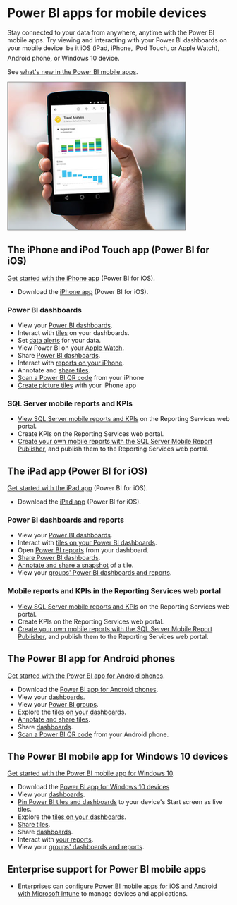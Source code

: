 <properties
   pageTitle="Power BI apps for mobile devices"
   description="The Power BI mobile apps keep you connected to your data anywhere, anytime. View Power BI dashboards and reports on your mobile device. "
   services="powerbi"
   documentationCenter=""
   authors="maggiesMSFT"
   manager="mblythe"
   backup=""
   editor=""
   tags=""
   qualityFocus="no"
   qualityDate=""/>

<tags
   ms.service="powerbi"
   ms.devlang="NA"
   ms.topic="get-started-article"
   ms.tgt_pltfrm="NA"
   ms.workload="powerbi"
   ms.date="06/20/2016"
   ms.author="maggies"/>

# Power BI apps for mobile devices  

Stay connected to your data from anywhere, anytime with the Power BI mobile apps. Try viewing and interacting with your Power BI dashboards on your mobile device &#151; be it iOS (iPad, iPhone, iPod Touch, or Apple Watch), Android phone, or Windows 10 device.

See [what's new in the Power BI mobile apps](powerbi-mobile-whats-new-in-the-mobile-apps.md).

![](media/powerbi-powerbi-apps-for-mobile-devices/pbi_phone_photo_crop2.png)


## The iPhone and iPod Touch app (Power BI for iOS)
[Get started with the iPhone app](powerbi-mobile-iphone-app-get-started.md) (Power BI for iOS).

-   Download the [iPhone app](http://go.microsoft.com/fwlink/?LinkId=522062) (Power BI for iOS).

### Power BI dashboards

-   View your [Power BI dashboards](powerbi-mobile-dashboards-in-the-iphone-app.md).
-   Interact with [tiles](powerbi-mobile-tiles-in-the-iphone-app.md) on your dashboards.
-   Set [data alerts](powerbi-mobile-set-data-alerts-in-the-iphone-app.md) for your data.
-   View Power BI on your [Apple Watch](powerbi-mobile-apple-watch.md).
-   Share [Power BI dashboards](powerbi-mobile-share-a-dashboard-from-the-iphone-app.md).
-   Interact with [reports on your iPhone](powerbi-mobile-reports-in-the-iphone-app.md).
-   Annotate and [share tiles](powerbi-mobile-annotate-and-share-a-tile-from-the-iphone-app.md).
-   [Scan a Power BI QR code](powerbi-mobile-qr-code-for-tile.md) from your iPhone
-   [Create picture tiles](powerbi-mobile-picture-tiles-in-the-iphone-app.md) with your iPhone app

### SQL Server mobile reports and KPIs

- [View SQL Server mobile reports and KPIs](powerbi-mobile-iphone-kpis-mobile-reports.md) on the Reporting Services web portal.
- Create KPIs on the Reporting Services web portal.
- [Create your own mobile reports with the SQL Server Mobile Report Publisher](https://msdn.microsoft.com/library/mt652547.aspx), and publish them to the Reporting Services web portal.

## The iPad app (Power BI for iOS)
[Get started with the iPad app](powerbi-mobile-ipad-app-get-started.md) (Power BI for iOS).

-   Download the [iPad app](http://go.microsoft.com/fwlink/?LinkId=522062) (Power BI for iOS).

### Power BI dashboards and reports

-   View your [Power BI dashboards](powerbi-mobile-dashboards-on-the-ipad-app.md).
-   Interact with [tiles on your Power BI dashboards](powerbi-mobile-tiles-in-the-ipad-app.md).
-   Open [Power BI reports](powerbi-mobile-reports-on-the-ipad-app.md) from your dashboard.
-   [Share Power BI dashboards](powerbi-mobile-share-dashboards-from-the-ipad-app.md).
-   [Annotate and share a snapshot](powerbi-mobile-annotate-and-share-a-snapshot-from-the-ipad-app.md) of a tile.
-   View your [groups' Power BI dashboards and reports](powerbi-service-mobile-groups-in-the-ipad-app.md).

### Mobile reports and KPIs in the Reporting Services web portal

- [View SQL Server mobile reports and KPIs](powerbi-mobile-ipad-kpis-mobile-reports.md) on the Reporting Services web portal.
- Create KPIs on the Reporting Services web portal.
- [Create your own mobile reports with the SQL Server Mobile Report Publisher](https://msdn.microsoft.com/library/mt652547.aspx), and publish them to the Reporting Services web portal.

## The Power BI app for Android phones
[Get started with the Power BI app for Android phones](powerbi-mobile-android-app-get-started.md).

-   Download the [Power BI app for Android phones](http://go.microsoft.com/fwlink/?LinkID=544867).
-   View your [dashboards](powerbi-mobile-dashboards-in-the-android-app.md).
-   View your [Power BI groups](powerbi-mobile-groups-in-the-android-app.md).
-   Explore the [tiles on your dashboards](powerbi-mobile-tiles-in-the-android-app.md).
-   [Annotate and share tiles](powerbi-mobile-annotate-and-share-a-tile-from-the-android-app.md).
-   Share [dashboards](powerbi-mobile-share-a-dashboard-from-the-android-app.md).
-   [Scan a Power BI QR code](powerbi-mobile-qr-code-for-android.md) from your Android phone.

## The Power BI mobile app for Windows 10 devices
[Get started with the Power BI mobile app for Windows 10](powerbi-mobile-win10phone-app-get-started.md).

-   Download the [Power BI app for Windows 10 devices](http://go.microsoft.com/fwlink/?LinkId=526478)
-   View your [dashboards](powerbi-mobile-dashboards-in-the-win10phone-app.md).
-   [Pin Power BI tiles and dashboards](powerbi-mobile-pin-dashboard-from-win10phone-app.md) to your device's Start screen as live tiles.
-   Explore the [tiles on your dashboards](powerbi-mobile-tiles-in-the-win10phone-app.md).
-   [Share tiles](powerbi-mobile-share-a-tile-from-the-win10phone-app.md).
-   Share [dashboards](powerbi-mobile-share-a-dashboard-from-the-win10phone-app.md).
-   Interact with [your reports](powerbi-mobile-reports-in-the-windows-app.md).
-   View your [groups' dashboards and reports](powerbi-mobile-groups-in-the-win10phone-app.md).

## Enterprise support for Power BI mobile apps

-  Enterprises can [configure Power BI mobile apps for iOS and Android with Microsoft Intune](powerbi-admin-mobile-intune.md) to manage devices and applications.

